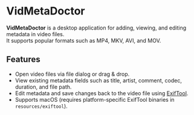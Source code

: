 # VidMetaDoctor

**VidMetaDoctor** is a desktop application for adding, viewing, and editing metadata in video files.  
It supports popular formats such as MP4, MKV, AVI, and MOV.

## Features

- Open video files via file dialog or drag & drop.
- View existing metadata fields such as title, artist, comment, codec, duration, and file path.
- Edit metadata and save changes back to the video file using [ExifTool](https://exiftool.org/).
- Supports macOS (requires platform-specific ExifTool binaries in `resources/exiftool`).